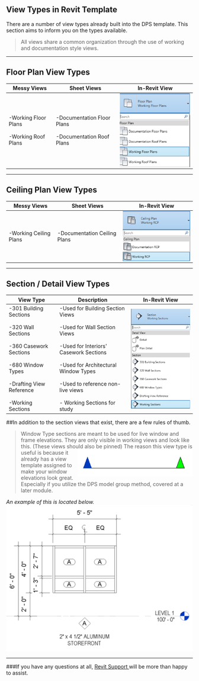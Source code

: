## View Types in Revit Template

There are a number of view types already built into the DPS template. This section aims to inform you on the types available.
> All views share a common organization through the use of working and documentation style views.

---

## Floor Plan View Types 

 Messy Views| Sheet Views | In-Revit View
---|---|---
-Working Floor Plans</br></br> -Working Roof Plans |-Documentation Floor Plans</br></br> -Documentation Roof Plans|<img align = "right" src="images/2-2/0-floorplans.png">

---

## Ceiling Plan View Types 

 Messy Views| Sheet Views | In-Revit View
---|---|---
-Working Ceiling Plans|-Documentation Ceiling Plans|<img align = "right" src="images/2-2/1-ceilingplans.png">

---

## Section / Detail View Types 

 View Type| Description | In-Revit View
---|---|---
-301 Building Sections</br></br> -320 Wall Sections</br></br> -360 Casework Sections</br></br> -680 Window Types</br></br> -Drafting View Reference</br></br> -Working Sections|-Used for Building Section Views </br></br> -Used for Wall Section Views</br></br> -Used for Interiors' Casework Sections</br></br> -Used for Architectural Window Types</br></br> -Used to reference non-live views</br></br> - Working Sections for study |<img align = "right" src="images/2-2/2-sections.png">

##In addition to the section views that exist, there are a few rules of thumb.

>Window Type sections are meant to be used for live window and frame elevations. They are only visible in working views and look like this. (These views should also be pinned) <img align = "right" src="images/2-2/3-wntypes.png">
The reason this view type is useful is because it already has a view template assigned to make your window elevations look great. Especially if you utilize the DPS model group method, covered at a later module.

*An example of this is located below.*
<img  src="images/2-2/4-wnelevations.png">


---

###If you have any questions at all, <a href ="/01_Introduction/1-2_revitsupport.md"> Revit Support </a> will be more than happy to assist.

